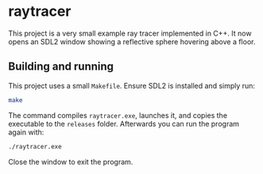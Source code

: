 # raytracer

This project is a very small example ray tracer implemented in C++. It now opens an SDL2 window showing a reflective sphere hovering above a floor.

## Building and running

This project uses a small `Makefile`. Ensure SDL2 is installed and simply run:

```bash
make
```

The command compiles `raytracer.exe`, launches it, and copies the executable to
the `releases` folder. Afterwards you can run the program again with:

```bash
./raytracer.exe
```

Close the window to exit the program.
